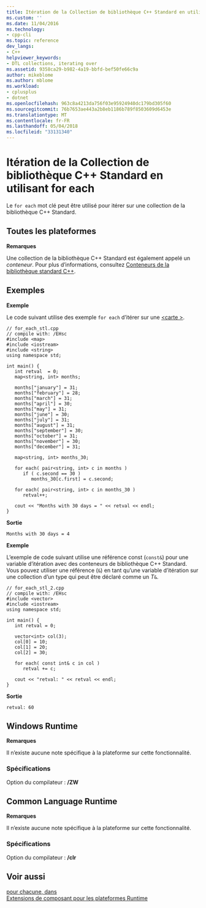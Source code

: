 ```yaml
---
title: Itération de la Collection de bibliothèque C++ Standard en utilisant for each | Documents Microsoft
ms.custom: ''
ms.date: 11/04/2016
ms.technology:
- cpp-cli
ms.topic: reference
dev_langs:
- C++
helpviewer_keywords:
- DTL collections, iterating over
ms.assetid: 9358ca29-b982-4a19-bbfd-bef50fe66c9a
author: mikeblome
ms.author: mblome
ms.workload:
- cplusplus
- dotnet
ms.openlocfilehash: 963c8a4213da756f03e95924940dc179bd305f60
ms.sourcegitcommit: 76b7653ae443a2b8eb1186b789f8503609d6453e
ms.translationtype: MT
ms.contentlocale: fr-FR
ms.lasthandoff: 05/04/2018
ms.locfileid: "33131340"
---
```

# <a name="iterating-over-c-standard-library-collection-by-using-for-each"></a>Itération de la Collection de bibliothèque C++ Standard en utilisant for each
Le `for each` mot clé peut être utilisé pour itérer sur une collection de la bibliothèque C++ Standard.  
  
## <a name="all-platforms"></a>Toutes les plateformes  
 **Remarques**  
  
 Une collection de la bibliothèque C++ Standard est également appelé un *conteneur*. Pour plus d’informations, consultez [Conteneurs de la bibliothèque standard C++](../standard-library/stl-containers.md).  
  
## <a name="examples"></a>Exemples  
 **Exemple**  
  
 Le code suivant utilise des exemple `for each` d’itérer sur une [ \<carte >](../standard-library/map.md).  
  
```  
// for_each_stl.cpp  
// compile with: /EHsc  
#include <map>  
#include <iostream>  
#include <string>  
using namespace std;  
  
int main() {  
   int retval  = 0;  
   map<string, int> months;  
  
   months["january"] = 31;  
   months["february"] = 28;  
   months["march"] = 31;  
   months["april"] = 30;  
   months["may"] = 31;  
   months["june"] = 30;  
   months["july"] = 31;  
   months["august"] = 31;  
   months["september"] = 30;  
   months["october"] = 31;  
   months["november"] = 30;  
   months["december"] = 31;  
  
   map<string, int> months_30;  
  
   for each( pair<string, int> c in months )  
      if ( c.second == 30 )  
         months_30[c.first] = c.second;  
  
   for each( pair<string, int> c in months_30 )  
      retval++;  
  
   cout << "Months with 30 days = " << retval << endl;  
}  
```  
  
 **Sortie**  
  
```Output  
Months with 30 days = 4  
```  
  
 **Exemple**  
  
 L’exemple de code suivant utilise une référence const (`const&`) pour une variable d’itération avec des conteneurs de bibliothèque C++ Standard. Vous pouvez utiliser une référence (`&`) en tant qu’une variable d’itération sur une collection d’un type qui peut être déclaré comme un *T*`&`.  
  
```  
// for_each_stl_2.cpp  
// compile with: /EHsc  
#include <vector>  
#include <iostream>  
using namespace std;  
  
int main() {  
   int retval = 0;  
  
   vector<int> col(3);  
   col[0] = 10;  
   col[1] = 20;  
   col[2] = 30;  
  
   for each( const int& c in col )  
      retval += c;  
  
   cout << "retval: " << retval << endl;  
}  
```  
  
 **Sortie**  
  
```Output  
retval: 60  
```  
  
## <a name="windows-runtime"></a>Windows Runtime  
 **Remarques**  
  
 Il n’existe aucune note spécifique à la plateforme sur cette fonctionnalité.  
  
### <a name="requirements"></a>Spécifications  
 Option du compilateur : **/ZW**  
  
## <a name="common-language-runtime"></a>Common Language Runtime 
 **Remarques**  
  
 Il n’existe aucune note spécifique à la plateforme sur cette fonctionnalité.  
  
### <a name="requirements"></a>Spécifications  
 Option du compilateur : **/clr**  
  
## <a name="see-also"></a>Voir aussi  
 [pour chacune, dans](../dotnet/for-each-in.md)   
 [Extensions de composant pour les plateformes Runtime](../windows/component-extensions-for-runtime-platforms.md)